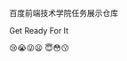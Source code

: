 百度前端技术学院任务展示仓库

Get Ready For It 

:cry::sob::stuck_out_tongue_winking_eye::frowning:
:innocent::flushed::kissing:

